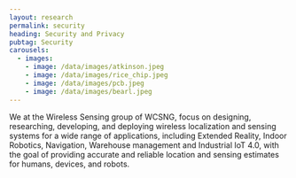 ```yaml
---
layout: research
permalink: security
heading: Security and Privacy
pubtag: Security
carousels:
  - images:
    - image: /data/images/atkinson.jpeg
    - image: /data/images/rice_chip.jpeg
    - image: /data/images/pcb.jpeg
    - image: /data/images/bearl.jpeg
---
```


We at the Wireless Sensing group of WCSNG, focus on designing, researching, developing, and deploying wireless localization and sensing systems for a wide range of applications, including Extended Reality, Indoor Robotics, Navigation, Warehouse management and Industrial IoT 4.0, with the goal of providing accurate and reliable location and sensing estimates for humans, devices, and robots.
